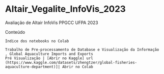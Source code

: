 # Altair_Vegalite_InfoVis_2023
Avaliação de Altair InfoVis PPGCC UFPA 2023

Conteúdo

    Índice dos notebooks no Colab

    Trabalho de Pre-processamento de Database e Visualização da Informação , Global Aquaculture Imports and Exports
    Pré Visualização | [Abrir no Kaggle] url (https://www.kaggle.com/datasets/zhengtzer/global-fisheries-aquaculture-department)]| Abrir no Colab 

    
